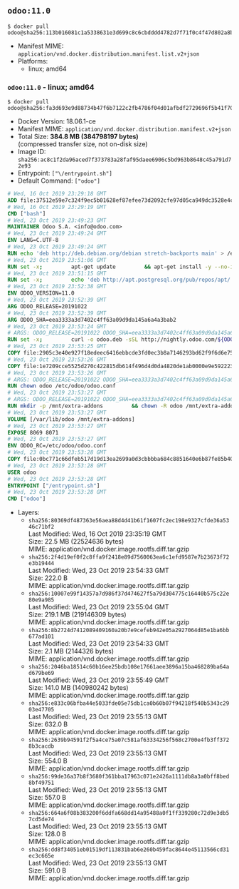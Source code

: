## `odoo:11.0`

```console
$ docker pull odoo@sha256:113b016081c1a5338631e3d699c8c6cbdddd4782d7f71f0c4f47d802a8b82283
```

-	Manifest MIME: `application/vnd.docker.distribution.manifest.list.v2+json`
-	Platforms:
	-	linux; amd64

### `odoo:11.0` - linux; amd64

```console
$ docker pull odoo@sha256:fa3d693e9d88734b47f6b7122c2fb4786f04d01afbdf2729696f5b41f704c9fa
```

-	Docker Version: 18.06.1-ce
-	Manifest MIME: `application/vnd.docker.distribution.manifest.v2+json`
-	Total Size: **384.8 MB (384798197 bytes)**  
	(compressed transfer size, not on-disk size)
-	Image ID: `sha256:ac8c1f2da96aced7f373783a28faf95daee6906c5bd963b8648c45a791d72e93`
-	Entrypoint: `["\/entrypoint.sh"]`
-	Default Command: `["odoo"]`

```dockerfile
# Wed, 16 Oct 2019 23:29:18 GMT
ADD file:37512e59e7c324f9ec5b01628ef87efee73d2092cfe97d05ca949dc3528e4c2a in / 
# Wed, 16 Oct 2019 23:29:19 GMT
CMD ["bash"]
# Wed, 23 Oct 2019 23:49:23 GMT
MAINTAINER Odoo S.A. <info@odoo.com>
# Wed, 23 Oct 2019 23:49:24 GMT
ENV LANG=C.UTF-8
# Wed, 23 Oct 2019 23:49:24 GMT
RUN echo 'deb http://deb.debian.org/debian stretch-backports main' > /etc/apt/sources.list.d/backports.list
# Wed, 23 Oct 2019 23:51:06 GMT
RUN set -x;         apt-get update         && apt-get install -y --no-install-recommends             ca-certificates             curl             dirmngr             fonts-noto-cjk             gnupg             libssl1.0-dev             node-less             python3-num2words             python3-pip             python3-phonenumbers             python3-pyldap             python3-qrcode             python3-renderpm             python3-setuptools             python3-vobject             python3-watchdog             python3-xlwt             xz-utils         && curl -o wkhtmltox.deb -sSL https://github.com/wkhtmltopdf/wkhtmltopdf/releases/download/0.12.5/wkhtmltox_0.12.5-1.stretch_amd64.deb         && echo '7e35a63f9db14f93ec7feeb0fce76b30c08f2057 wkhtmltox.deb' | sha1sum -c -         && apt-get install -y --no-install-recommends ./wkhtmltox.deb         && rm -rf /var/lib/apt/lists/* wkhtmltox.deb
# Wed, 23 Oct 2019 23:51:15 GMT
RUN set -x;         echo 'deb http://apt.postgresql.org/pub/repos/apt/ stretch-pgdg main' > etc/apt/sources.list.d/pgdg.list         && export GNUPGHOME="$(mktemp -d)"         && repokey='B97B0AFCAA1A47F044F244A07FCC7D46ACCC4CF8'         && gpg --batch --keyserver keyserver.ubuntu.com --recv-keys "${repokey}"         && gpg --batch --armor --export "${repokey}" > /etc/apt/trusted.gpg.d/pgdg.gpg.asc         && gpgconf --kill all         && rm -rf "$GNUPGHOME"         && apt-get update          && apt-get install -y postgresql-client         && rm -rf /var/lib/apt/lists/*
# Wed, 23 Oct 2019 23:52:38 GMT
ENV ODOO_VERSION=11.0
# Wed, 23 Oct 2019 23:52:39 GMT
ARG ODOO_RELEASE=20191022
# Wed, 23 Oct 2019 23:52:39 GMT
ARG ODOO_SHA=eea3333a3d7402c4ff63a09d9da145a6a4a3bab2
# Wed, 23 Oct 2019 23:53:24 GMT
# ARGS: ODOO_RELEASE=20191022 ODOO_SHA=eea3333a3d7402c4ff63a09d9da145a6a4a3bab2
RUN set -x;         curl -o odoo.deb -sSL http://nightly.odoo.com/${ODOO_VERSION}/nightly/deb/odoo_${ODOO_VERSION}.${ODOO_RELEASE}_all.deb         && echo "${ODOO_SHA} odoo.deb" | sha1sum -c -         && dpkg --force-depends -i odoo.deb         && apt-get update         && apt-get -y install -f --no-install-recommends         && rm -rf /var/lib/apt/lists/* odoo.deb
# Wed, 23 Oct 2019 23:53:25 GMT
COPY file:2905c3e40e927f18edeec6416ebbcde3fd0ec3b8a7146293bd62f9f6d6e7583f in / 
# Wed, 23 Oct 2019 23:53:26 GMT
COPY file:1e7209cce5525d270c422815db614f496d4d0da4820de1ab0000e9e592223235 in /etc/odoo/ 
# Wed, 23 Oct 2019 23:53:26 GMT
# ARGS: ODOO_RELEASE=20191022 ODOO_SHA=eea3333a3d7402c4ff63a09d9da145a6a4a3bab2
RUN chown odoo /etc/odoo/odoo.conf
# Wed, 23 Oct 2019 23:53:27 GMT
# ARGS: ODOO_RELEASE=20191022 ODOO_SHA=eea3333a3d7402c4ff63a09d9da145a6a4a3bab2
RUN mkdir -p /mnt/extra-addons         && chown -R odoo /mnt/extra-addons
# Wed, 23 Oct 2019 23:53:27 GMT
VOLUME [/var/lib/odoo /mnt/extra-addons]
# Wed, 23 Oct 2019 23:53:27 GMT
EXPOSE 8069 8071
# Wed, 23 Oct 2019 23:53:27 GMT
ENV ODOO_RC=/etc/odoo/odoo.conf
# Wed, 23 Oct 2019 23:53:28 GMT
COPY file:0bc771c66dfeb517d19d13ea2699a0d3cbbbba684c8851640e6b87fe85b40619 in /usr/local/bin/wait-for-psql.py 
# Wed, 23 Oct 2019 23:53:28 GMT
USER odoo
# Wed, 23 Oct 2019 23:53:28 GMT
ENTRYPOINT ["/entrypoint.sh"]
# Wed, 23 Oct 2019 23:53:28 GMT
CMD ["odoo"]
```

-	Layers:
	-	`sha256:80369df487363e56aea88d4d41b61f1607fc2ec198e9327cfde36a5346c71bf2`  
		Last Modified: Wed, 16 Oct 2019 23:35:19 GMT  
		Size: 22.5 MB (22524636 bytes)  
		MIME: application/vnd.docker.image.rootfs.diff.tar.gzip
	-	`sha256:2f4d19ef0f2c8ffa9f2418e89d7560063ea6c1efd9587e7b23673f72e3b19444`  
		Last Modified: Wed, 23 Oct 2019 23:54:33 GMT  
		Size: 222.0 B  
		MIME: application/vnd.docker.image.rootfs.diff.tar.gzip
	-	`sha256:10007e99f14357a7d986f37d474627f5a79d304775c16440b575c22e80e9a985`  
		Last Modified: Wed, 23 Oct 2019 23:55:04 GMT  
		Size: 219.1 MB (219146309 bytes)  
		MIME: application/vnd.docker.image.rootfs.diff.tar.gzip
	-	`sha256:8b2724d7412089409160a20b7e9cefeb942e05a2927064d85e1ba6bb677ad101`  
		Last Modified: Wed, 23 Oct 2019 23:54:33 GMT  
		Size: 2.1 MB (2144326 bytes)  
		MIME: application/vnd.docker.image.rootfs.diff.tar.gzip
	-	`sha256:2046ba18514c60b16ee25bdb108e17661aee3896a15ba468289ba64ad679be69`  
		Last Modified: Wed, 23 Oct 2019 23:55:49 GMT  
		Size: 141.0 MB (140980242 bytes)  
		MIME: application/vnd.docker.image.rootfs.diff.tar.gzip
	-	`sha256:e833c06bfba44e5033fde05e75db1ca0b60b07f94218f540b5343c2903e47705`  
		Last Modified: Wed, 23 Oct 2019 23:55:13 GMT  
		Size: 632.0 B  
		MIME: application/vnd.docker.image.rootfs.diff.tar.gzip
	-	`sha256:2639b94591f2f5a4ce75a07c581af63334256f568c2700e4fb3ff3728b3cacdb`  
		Last Modified: Wed, 23 Oct 2019 23:55:13 GMT  
		Size: 554.0 B  
		MIME: application/vnd.docker.image.rootfs.diff.tar.gzip
	-	`sha256:99de36a37b8f3680f361bba17963c071e2426a1111db8a3a0bff8bed8bf49751`  
		Last Modified: Wed, 23 Oct 2019 23:55:13 GMT  
		Size: 557.0 B  
		MIME: application/vnd.docker.image.rootfs.diff.tar.gzip
	-	`sha256:664a6f08b383200f6ddfa668dd14a95488a0f1ff339280c72d9e3db57cd5de74`  
		Last Modified: Wed, 23 Oct 2019 23:55:13 GMT  
		Size: 128.0 B  
		MIME: application/vnd.docker.image.rootfs.diff.tar.gzip
	-	`sha256:dd8f34051eb01519df113831bab6e260b459fac8644e45113566cd31ec3c665e`  
		Last Modified: Wed, 23 Oct 2019 23:55:13 GMT  
		Size: 591.0 B  
		MIME: application/vnd.docker.image.rootfs.diff.tar.gzip
